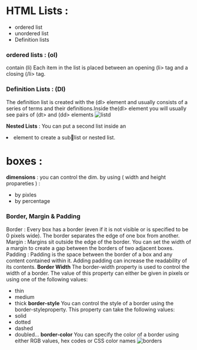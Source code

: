 # HTML Lists : 
* ordered list
* unordered list
* Definition lists
### ordered lists : (ol)
contain (li)
Each item in the list is placed between an opening (li> tag and a closing (/li> tag.
### Definition Lists : (Dl)
The definition list is created with the (dl> element and usually 
consists of a series of terms and their definitions.Inside the(dl> element you will usually see pairs of (dt> and (dd> elements
![listd](http://ways2web.weebly.com/uploads/5/4/4/8/54485903/8033093_orig.png)

**Nested Lists** : You can put a second list inside an <li> element to create a sublist or nested list.
  
  # boxes : 
  **dimensions** : you can control the dim. by using ( width and height propareties ) :
  * by pixles
  * by percentage 
 ### Border, Margin & Padding
 Border : Every box has a border (even if  it is not visible or is specified to  be 0 pixels wide). The border  separates the edge of one box  from another.
 Margin : Margins sit outside the edge of the border. You can set the width of a margin to create a gap between the borders of two adjacent boxes. 
 Padding : Padding is the space between the border of a box and any content contained within it. Adding padding can increase the readability of its contents.
 **Border Width**
 The border-width property is used to control the width of a border. The value of this property can either be given in pixels or using one of the following values:
* thin
* medium
* thick
 **border-style**
 You can control the style of a border using the border-styleproperty. This property can take the following values:
 * solid
 * dotted
 * dashed
 * doubled...
 **border-color**
 You can specify the color of a border using either RGB values, hex codes or CSS color names
 ![borders](https://www.w3.org/community/webed/wiki/images/a/af/Cssed_borderstyles.png)
 
 

